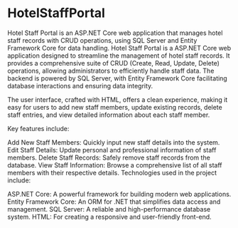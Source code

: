 # HotelStaffPortal
Hotel Staff Portal is an ASP.NET Core web application that manages hotel staff records with CRUD operations, using SQL Server and Entity Framework Core for data handling.
Hotel Staff Portal is a ASP.NET Core web application designed to streamline the management of hotel staff records. It provides a comprehensive suite of CRUD (Create, Read, Update, Delete) operations, allowing administrators to efficiently handle staff data. The backend is powered by SQL Server, with Entity Framework Core facilitating database interactions and ensuring data integrity.

The user interface, crafted with HTML, offers a clean experience, making it easy for users to add new staff members, update existing records, delete staff entries, and view detailed information about each staff member. 

Key features include:

Add New Staff Members: Quickly input new staff details into the system.
Edit Staff Details: Update personal and professional information of staff members.
Delete Staff Records: Safely remove staff records from the database.
View Staff Information: Browse a comprehensive list of all staff members with their respective details.
Technologies used in the project include:

ASP.NET Core: A powerful framework for building modern web applications.
Entity Framework Core: An ORM for .NET that simplifies data access and management.
SQL Server: A reliable and high-performance database system.
HTML: For creating a responsive and user-friendly front-end.

